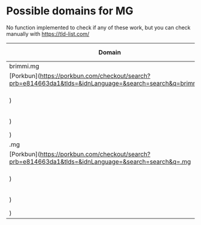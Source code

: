 # Possible domains for MG

No function implemented to check if any of these work, but you can check manually with https://tld-list.com/

| Domain | Porkbun | NameCheap | Google Domains |
|---|---|---|---|
| brimmi.mg | [Porkbun](https://porkbun.com/checkout/search?prb=e814663da1&tlds=&idnLanguage=&search=search&q=brimmi.mg) | [Namecheap](https://www.namecheap.com/domains/registration/results/?domain=brimmi.mg) | [Google](https://domains.google.com/registrar/search?searchTerm=brimmi.mg) |
| .mg | [Porkbun](https://porkbun.com/checkout/search?prb=e814663da1&tlds=&idnLanguage=&search=search&q=.mg) | [Namecheap](https://www.namecheap.com/domains/registration/results/?domain=.mg) | [Google](https://domains.google.com/registrar/search?searchTerm=.mg) |

